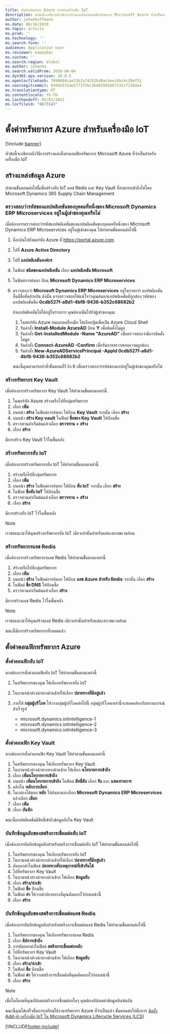 ```yaml
---
title: ตั้งค่าทรัพยากร Azure สำหรับเครื่องมือ IoT
description: หัวข้อนี้จะอธิบายถึงวิธีการสร้างและตั้งค่าคอนฟิกทรัพยากร Microsoft Azure ที่จำเป็นสำหรับเครื่องมือ IoT
author: johanhoffmann
ms.date: 08/16/2019
ms.topic: article
ms.prod: ''
ms.technology: ''
ms.search.form: ''
audience: Application User
ms.reviewer: kamaybac
ms.custom: ''
ms.search.region: Global
ms.author: johanho
ms.search.validFrom: 2020-04-04
ms.dyn365.ops.version: 10.0.5
ms.openlocfilehash: 7099604caa33b2a74252b48ac4eec6bc4c28ef51
ms.sourcegitcommit: 9166e531ae5773f5bc3bd02501b67331cf216da4
ms.translationtype: HT
ms.contentlocale: th-TH
ms.lasthandoff: 05/03/2022
ms.locfileid: "8673143"
---
```

# <a name="set-up-azure-resources-for-iot-intelligence"></a>ตั้งค่าทรัพยากร Azure สำหรับเครื่องมือ IoT

[!include [banner](../../includes/banner.md)]

หัวข้อนี้จะอธิบายถึงวิธีการสร้างและตั้งค่าคอนฟิกทรัพยากร Microsoft Azure ที่จำเป็นสำหรับเครื่องมือ IoT

## <a name="create-azure-resources"></a>สร้างแหล่งข้อมูล Azure

ทำตามขั้นตอนต่อไปนี้เพื่อสร้างฮับ IoT แคช Redis และ Key Vault ที่สามารถเข้าถึงได้โดย Microsoft Dynamics 365 Supply Chain Management

### <a name="verify-that-the-microsoft-dynamics-erp-microservices-first-party-app-id-is-in-your-tenant"></a>ตรวจสอบว่ารหัสของแอปพลิเคชันของบุคคลที่หนึ่งของ Microsoft Dynamics ERP Microservices อยู่ในผู้เช่าของคุณหรือไม่

เมื่อต้องการตรวจสอบว่ารหัสแอปพลิเคชันของแอปพลิเคชันของบุคคลที่หนึ่งของ Microsoft Dynamics ERP Microservices อยู่ในผู้เช่าของคุณ ให้ทำตามขั้นตอนต่อไปนี้

1. ล็อกอินไปยังพอร์ทัล Azure ที่ <https://portal.azure.com>
2. ไปที่ **Azure Active Directory**
3. ไปที่ **แอปพลิเคชันองค์กร**
4. ในฟิลด์ **ชนิดของแอปพลิเคชัน** เลือก **แอปพลิเคชัน Microsoft**
5. ในฟิลด์การค้นหา ป้อน **Microsoft Dynamics ERP Microservices**
6. ตรวจสอบว่า **Microsoft Dynamics ERP Microservices** อยู่ในรายการ แอปพลิเคชันอื่นมีชื่อที่คล้ายกัน ดังนั้น ควรตรวจสอบให้แน่ใจว่าคุณค้นหาแอปพลิเคชันที่ถูกต้อง รหัสของแอปพลิเคชันคือ **0cdb527f-a8d1-4bf8-9436-b352c68682b2**

    ถ้าแอปพลิเคชันไม่ได้อยู่ในรายการ คุณต้องเพิ่มไปยังผู้เช่าของคุณ:

    1. ในพอร์ทัล Azure บนแถบเครื่องมือ ให้เลือกปุ่มเพื่อเปิด Azure Cloud Shell
    2. รันคำสั่ง **Install-Module AzureAD** ป้อน **Y** เพื่อติดตั้งโมดูล
    3. รันคำสั่ง **Get-InstalledModule -Name "AzureAD"** เพื่อตรวจสอบว่ามีการติดตั้งโมดูล
    4. รันคำสั่ง **Connect-AzureAD -Confirm** เพื่อรันการตรวจสอบความถูกต้อง
    5. รันคำสั่ง **New-AzureADServicePrincipal -AppId 0cdb527f-a8d1-4bf8-9436-b352c68682b2**

    ขณะนี้คุณสามารถทำซ้ำขั้นตอนที่1 ถึง 6 เพื่อตรวจสอบว่ารหัสของแอปอยู่ในผู้เช่าของคุณหรือไม่

### <a name="create-a-key-vault-resource"></a>สร้างทรัพยากร Key Vault

เมื่อต้องการสร้างทรัพยากร Key Vault ให้ทำตามขั้นตอนเหล่านี้

1. ในพอร์ทัล Azure สร้างหรือไปที่กลุ่มทรัพยากร
2. เลือก **เพิ่ม**
3. บนหน้า **สร้าง** ในฟิลด์การค้นหา ให้ป้อน **Key Vault** จากนั้น เลือก **สร้าง**
4. บนหน้า **สร้าง Key vault** ในฟิลด์ **ชื่อของ Key Vault** ให้ป้อนชื่อ
5. ตรวจทานค่าเริ่มต้นแล้วเลือก **ตรวจทาน + สร้าง**
6. เลือก **สร้าง**

มีการสร้าง Key Vault ไว้ในพื้นหลัง

### <a name="create-an-iot-hub-resource"></a>สร้างทรัพยากรฮับ IoT

เมื่อต้องการสร้างทรัพยากรฮับ IoT ให้ทำตามขั้นตอนเหล่านี้

1. สร้างหรือไปที่กลุ่มทรัพยากร
2. เลือก **เพิ่ม**
3. บนหน้า **สร้าง** ในฟิลด์การค้นหา ให้ป้อน **ฮับ IoT** จากนั้น เลือก **สร้าง**
4. ในฟิลด์ **ชื่อฮับ IoT** ให้ป้อนชื่อ
5. ตรวจทานค่าเริ่มต้นแล้วเลือก **ตรวจทาน + สร้าง**
6. เลือก **สร้าง**

มีการสร้างฮับ IoT ไว้ในพื้นหลัง

> [!NOTE]
> เราขอแนะนำให้คุณสร้างทรัพยากรฮับ IoT เดียวเท่านั้นสำหรับแต่ละสภาพแวดล้อม

### <a name="create-a-redis-cache-resource"></a>สร้างทรัพยากรแคช Redis

เมื่อต้องการสร้างทรัพยากรแคช Redis ให้ทำตามขั้นตอนเหล่านี้

1. สร้างหรือไปที่กลุ่มทรัพยากร
2. เลือก **เพิ่ม**
3. บนหน้า **สร้าง** ในฟิลด์การค้นหา ให้ป้อน **แคช Azure สำหรับ Redis** จากนั้น เลือก **สร้าง**
4. ในฟิลด์ **ชื่อ DNS** ให้ป้อนชื่อ
5. ตรวจทานค่าเริ่มต้นแล้วเลือก **สร้าง**

มีการสร้างแคช Redis ไว้ในพื้นหลัง

> [!NOTE]
> เราขอแนะนำให้คุณสร้างแคช Redis เดียวเท่านั้นสำหรับแต่ละสภาพแวดล้อม

ขณะนี้มีการสร้างทรัพยากรทั้งหมดแล้ว

## <a name="configure-the-azure-resources"></a>ตั้งค่าคอนฟิกทรัพยากร Azure

### <a name="configure-the-iot-hub"></a>ตั้งค่าคอนฟิกฮับ IoT

หากต้องการตั้งค่าคอนฟิกฮับ IoT ให้ทำตามขั้นตอนเหล่านี้

1. ในทรัพยากรของคุณ ให้เลือกทรัพยากรฮับ IoT
2. ในบานหน้าต่างนำทางด้านซ้ายให้เลือก **ปลายทางที่มีอยู่แล้ว**
3. ภายใต้ **กลุ่มผู้บริโภค** ให้วางกลุ่มผู้บริโภคต่อไปนี้ กลุ่มผู้บริโภคเหล่านี้จะสอดคล้องกับสถานการณ์สำเร็จรูป

    + microsoft.dynamics.iotintelligence-1
    + microsoft.dynamics.iotintelligence-2
    + microsoft.dynamics.iotintelligence-3

### <a name="configure-the-key-vault"></a>ตั้งค่าคอนฟิก Key Vault

หากต้องการตั้งค่าคอนฟิก Key Vault ให้ทำตามขั้นตอนเหล่านี้

1. ในทรัพยากรของคุณ ให้เลือกทรัพยากร Key Vault
2. ในบานหน้าต่างนำทางทางด้านซ้าย ให้เลือก **นโยบายการเข้าถึง**
3. เลือก **เพิ่มนโยบายการเข้าถึง**
4. บนหน้า **เพิ่มนโยบายการเข้าถึง** ในฟิลด์ **สิทธิ์ลับ** เลือก **รับ** และ **แสดงรายการ**
5. คลิกใน **หลักการเลือก**
6. ในกล่องโต้ตอบ **หลัก** ให้ค้นหาและเลือก **Microsoft Dynamics ERP Microservices** แล้วเลือก **เลือก**
7. เลือก **เพิ่ม**
8. เลือก **บันทึก**

ขณะนี้แอปพลิเคชันมีสิทธิ์เข้าถึงข้อมูลลับใน Key Vault

### <a name="save-the-iot-hub-connection-string-secret"></a>บันทึกข้อมูลลับของสตริงการเชื่อมต่อฮับ IoT

เมื่อต้องการบันทึกข้อมูลลับสำหรับสตริงการเชื่อมต่อฮับ IoT ให้ทำตามขั้นตอนต่อไปนี้

1. ในทรัพยากรของคุณ ให้เลือกทรัพยากรฮับ IoT
2. ในบานหน้าต่างนำทางด้านซ้ายให้เลือก **ปลายทางที่มีอยู่แล้ว**
3. คัดลอกค่าในฟิลด์ **ปลายทางฮับเหตุการณ์ที่เข้ากันได้**
4. ไปที่ทรัพยากร Key Vault
5. ในบานหน้าต่างนำทางด้านซ้าย ให้เลือก **ข้อมูลลับ**
6. เลือก **สร้าง/นำเข้า**
7. ในฟิลด์ **ชื่อ** ป้อนชื่อ
8. ในฟิลด์ **ค่า** ให้วางค่าปลายทางที่คุณคัดลอกไว้ก่อนหน้านี้
9. เลือก **สร้าง**

### <a name="save-the-redis-cache-connection-string-secret"></a>บันทึกข้อมูลลับของสตริงการเชื่อมต่อแคช Redis

เมื่อต้องการบันทึกข้อมูลลับสำหรับสตริงการเชื่อมต่อแคช Redis ให้ทำตามขั้นตอนต่อไปนี้

1. ในทรัพยากรของคุณ ให้เลือกทรัพยากรแคช Redis
2. เลือก **คีย์การเข้าถึง**
3. การคัดลอกค่าในฟิลด์ **สตริงการเชื่อมต่อหลัก**
4. ไปที่ทรัพยากร Key Vault
5. ในบานหน้าต่างนำทางด้านซ้าย ให้เลือก **ข้อมูลลับ**
6. เลือก **สร้าง/นำเข้า**
7. ในฟิลด์ **ชื่อ** ป้อนชื่อ
8. ในฟิลด์ **ค่า** ให้วางสตริงการเชื่อมต่อที่คุณคัดลอกไว้ก่อนหน้านี้
9. เลือก **สร้าง**

> [!NOTE]
> เมื่อใดก็ตามที่คุณอัปเดตสตริงการเชื่อมต่ออใดๆ คุณต้องอัปเดตค่าข้อมูลลับเช่นกัน

ขณะนี้คุณได้เสร็จสิ้นการเตรียมใช้งานทรัพยากร Azure ที่จำเป็นแล้ว ขั้นตอนต่อไปคือการ [ติดตั้ง Add-in เครื่องมือ IoT ใน Microsoft Dynamics Lifecycle Services (LCS)](iot-lcs-setup.md)


[!INCLUDE[footer-include](../../includes/footer-banner.md)]
